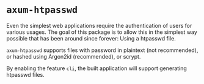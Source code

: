 # `axum-htpasswd`

Even the simplest web applications require the authentication of users for
various usages. The goal of this package is to allow this in the simplest way
possible that has been around since forever: Using a htpasswd file.

`axum-htpasswd` supports files with password in plaintext (not recommended), or
hashed using Argon2id (recommended), or scrypt.

By enabling the feature `cli`, the built application will support generating
htpasswd files.
